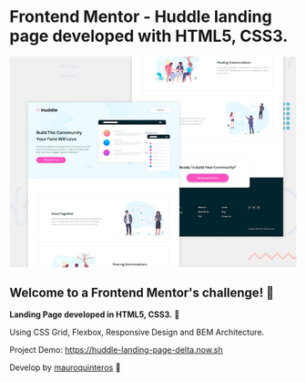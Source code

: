 # Frontend Mentor - Huddle landing page developed with HTML5, CSS3.

![Design preview for the Huddle landing page with alternating feature blocks coding challenge](./design/desktop-preview.jpg)

## Welcome to a Frontend Mentor's challenge! 👋

**Landing Page developed in HTML5, CSS3.** 🚀

Using CSS Grid, Flexbox, Responsive Design and BEM Architecture.

Project Demo: https://huddle-landing-page-delta.now.sh

Develop by [mauroquinteros](https://twitter.com/maurooquinteros) 💚